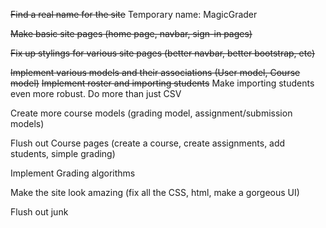 ~~Find a real name for the site~~
Temporary name: MagicGrader

~~Make basic site pages (home page, navbar, sign-in pages)~~

~~Fix up stylings for various site pages (better navbar, better bootstrap, etc)~~

~~Implement various models and their associations (User model, Course model)~~
~~Implement roster and importing students~~
Make importing students even more robust. Do more than just CSV

Create more course models (grading model, assignment/submission models)

Flush out Course pages (create a course, create assignments, add students, simple grading)

Implement Grading algorithms

Make the site look amazing (fix all the CSS, html, make a gorgeous UI)

Flush out junk
